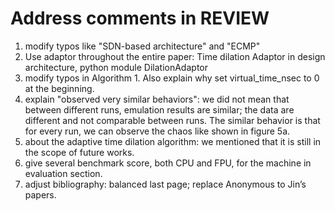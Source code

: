 Address comments in REVIEW
============================
1. modify typos like "SDN-based architecture" and "ECMP"
2. Use adaptor throughout the entire paper: Time dilation Adaptor in design architecture, python module DilationAdaptor
3. modify typos in Algorithm 1. Also explain why set virtual_time_nsec to 0 at the beginning.
4. explain "observed very similar behaviors": we did not mean that between different runs, emulation results are similar; the data are different and not comparable between runs. The similar behavior is that for every run, we can observe the chaos like shown in figure 5a.
5. about the adaptive time dilation algorithm: we mentioned that it is still in the scope of future works.
6. give several benchmark score, both CPU and FPU, for the machine in evaluation section.
7. adjust bibliography: balanced last page; replace Anonymous to Jin’s papers.

